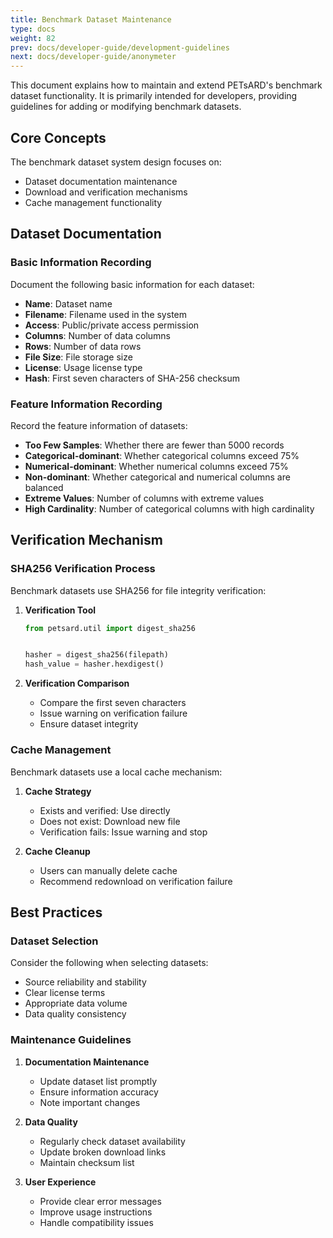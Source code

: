 ```yaml
---
title: Benchmark Dataset Maintenance
type: docs
weight: 82
prev: docs/developer-guide/development-guidelines
next: docs/developer-guide/anonymeter
---
```


This document explains how to maintain and extend PETsARD's benchmark dataset functionality. It is primarily intended for developers, providing guidelines for adding or modifying benchmark datasets.

## Core Concepts

The benchmark dataset system design focuses on:
- Dataset documentation maintenance
- Download and verification mechanisms
- Cache management functionality

## Dataset Documentation

### Basic Information Recording

Document the following basic information for each dataset:

- **Name**: Dataset name
- **Filename**: Filename used in the system
- **Access**: Public/private access permission
- **Columns**: Number of data columns
- **Rows**: Number of data rows
- **File Size**: File storage size
- **License**: Usage license type
- **Hash**: First seven characters of SHA-256 checksum

### Feature Information Recording

Record the feature information of datasets:

- **Too Few Samples**: Whether there are fewer than 5000 records
- **Categorical-dominant**: Whether categorical columns exceed 75%
- **Numerical-dominant**: Whether numerical columns exceed 75%
- **Non-dominant**: Whether categorical and numerical columns are balanced
- **Extreme Values**: Number of columns with extreme values
- **High Cardinality**: Number of categorical columns with high cardinality

## Verification Mechanism

### SHA256 Verification Process

Benchmark datasets use SHA256 for file integrity verification:

1. **Verification Tool**
   ```python
   from petsard.util import digest_sha256


   hasher = digest_sha256(filepath)
   hash_value = hasher.hexdigest()
   ```

2. **Verification Comparison**
   - Compare the first seven characters
   - Issue warning on verification failure
   - Ensure dataset integrity

### Cache Management

Benchmark datasets use a local cache mechanism:

1. **Cache Strategy**
   - Exists and verified: Use directly
   - Does not exist: Download new file
   - Verification fails: Issue warning and stop

2. **Cache Cleanup**
   - Users can manually delete cache
   - Recommend redownload on verification failure

## Best Practices

### Dataset Selection

Consider the following when selecting datasets:
- Source reliability and stability
- Clear license terms
- Appropriate data volume
- Data quality consistency

### Maintenance Guidelines

1. **Documentation Maintenance**
   - Update dataset list promptly
   - Ensure information accuracy
   - Note important changes

2. **Data Quality**
   - Regularly check dataset availability
   - Update broken download links
   - Maintain checksum list

3. **User Experience**
   - Provide clear error messages
   - Improve usage instructions
   - Handle compatibility issues
